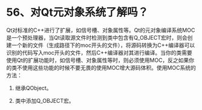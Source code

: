 # 56、**对Qt元对象系统了解吗？**

Qt对标准的C++进行了扩展，如信号槽、对象属性等。Qt的元对象编译系统MOC是一个预处理器，当Qt读取源文件时检测到类中包含有Q_OBJECT宏时，则会创建一个新的文件（生成路径下的moc开头的文件），将源码转换为C++编译器可以识别的代码写入moc开头的文件，然后C++编译器对其进行编译。当你的类需要使用Qt的扩展功能时，如信号槽、对象属性等时，则必须使用MOC，反之如果你的类不使用这些功能的时候不要无畏的使用MOC增大源码体积。使用MOC系统的方法：

 1. 继承QObject。

 2. 类中添加Q_OBJECT宏。        
